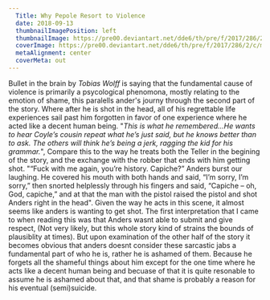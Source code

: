```yaml
---
  Title: Why Pepole Resort to Violence
  date: 2018-09-13
  thumbnailImagePosition: left
  thumbnailImage: https://pre00.deviantart.net/dde6/th/pre/f/2017/286/2/c/my_imagination_by_ryky-dbqfy15.png
  coverImage: https://pre00.deviantart.net/dde6/th/pre/f/2017/286/2/c/my_imagination_by_ryky-dbqfy15.png
  metaAlignment: center
  coverMeta: out
---
```



Bullet in the brain by *Tobias Wolff* is saying that the fundamental cause of violence is primarily a psycological phenomona, mostly relating to the emotion of shame, this paralells ander's journy through the second part of the story. Where after he is shot in the head, all of his regrettable life experiences sail past him forgotten in favor of one experience where he acted like a decent human being. "*This is what he remembered...He wants to hear Coyle’s cousin repeat what he’s just said, but he knows better than to ask.  The others will think he’s being a jerk, ragging the kid for his grammar.*", Compare this to the way he treats both the Teller in the begining of the story, and the exchange with the robber that ends with him getting shot. "“Fuck with me again, you’re history.  Capiche?” Anders burst our laughing.  He covered his mouth with both hands and said, “I’m sorry, I’m sorry,” then snorted helplessly through his fingers and said, “Capiche – oh, God, capiche,” and at that the man with the pistol raised the pistol and shot Anders right in the head". Given the way he acts in this scene, it almost seems like anders is wanting to get shot. The first interpretation that I came to when reading this was that Anders wasnt able to submit and give respect, (Not very likely, but this whole story kind of strains the bounds of plausiblity at times). But upon examination of the other half of the story it becomes obvious that anders doesnt consider these sarcastic jabs a fundamental part of who he is, rather he is ashamed of them. Because he forgets all the shameful things about him except for the one time where he acts like a decent human being and becuase of that it is quite resonable to assume he is ashamed about that, and that shame is probably a reason for his eventual (semi)suicide.

